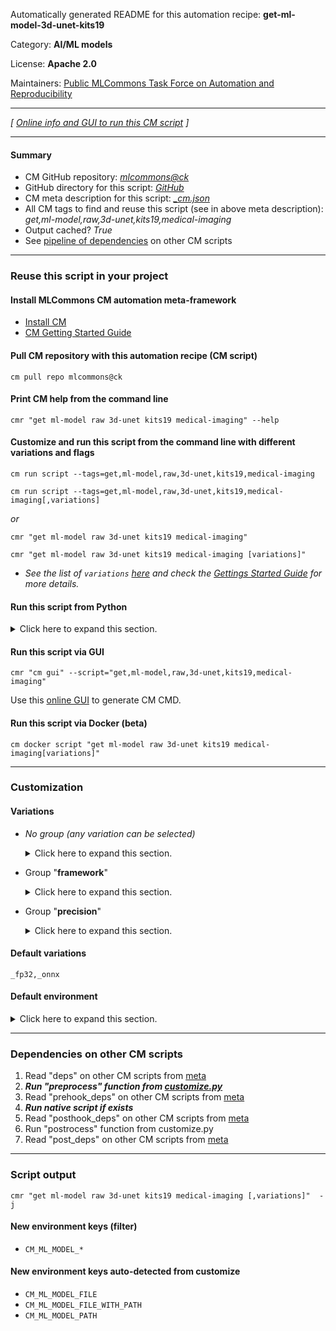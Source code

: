 Automatically generated README for this automation recipe: **get-ml-model-3d-unet-kits19**

Category: **AI/ML models**

License: **Apache 2.0**

Maintainers: [Public MLCommons Task Force on Automation and Reproducibility](https://github.com/mlcommons/ck/blob/master/docs/taskforce.md)

---
*[ [Online info and GUI to run this CM script](https://access.cknowledge.org/playground/?action=scripts&name=get-ml-model-3d-unet-kits19,fb7e31419c0f4226) ]*

---
#### Summary

* CM GitHub repository: *[mlcommons@ck](https://github.com/mlcommons/ck/tree/dev/cm-mlops)*
* GitHub directory for this script: *[GitHub](https://github.com/mlcommons/ck/tree/dev/cm-mlops/script/get-ml-model-3d-unet-kits19)*
* CM meta description for this script: *[_cm.json](_cm.json)*
* All CM tags to find and reuse this script (see in above meta description): *get,ml-model,raw,3d-unet,kits19,medical-imaging*
* Output cached? *True*
* See [pipeline of dependencies](#dependencies-on-other-cm-scripts) on other CM scripts


---
### Reuse this script in your project

#### Install MLCommons CM automation meta-framework

* [Install CM](https://access.cknowledge.org/playground/?action=install)
* [CM Getting Started Guide](https://github.com/mlcommons/ck/blob/master/docs/getting-started.md)

#### Pull CM repository with this automation recipe (CM script)

```cm pull repo mlcommons@ck```

#### Print CM help from the command line

````cmr "get ml-model raw 3d-unet kits19 medical-imaging" --help````

#### Customize and run this script from the command line with different variations and flags

`cm run script --tags=get,ml-model,raw,3d-unet,kits19,medical-imaging`

`cm run script --tags=get,ml-model,raw,3d-unet,kits19,medical-imaging[,variations] `

*or*

`cmr "get ml-model raw 3d-unet kits19 medical-imaging"`

`cmr "get ml-model raw 3d-unet kits19 medical-imaging [variations]" `


* *See the list of `variations` [here](#variations) and check the [Gettings Started Guide](https://github.com/mlcommons/ck/blob/dev/docs/getting-started.md) for more details.*

#### Run this script from Python

<details>
<summary>Click here to expand this section.</summary>

```python

import cmind

r = cmind.access({'action':'run'
                  'automation':'script',
                  'tags':'get,ml-model,raw,3d-unet,kits19,medical-imaging'
                  'out':'con',
                  ...
                  (other input keys for this script)
                  ...
                 })

if r['return']>0:
    print (r['error'])

```

</details>


#### Run this script via GUI

```cmr "cm gui" --script="get,ml-model,raw,3d-unet,kits19,medical-imaging"```

Use this [online GUI](https://cKnowledge.org/cm-gui/?tags=get,ml-model,raw,3d-unet,kits19,medical-imaging) to generate CM CMD.

#### Run this script via Docker (beta)

`cm docker script "get ml-model raw 3d-unet kits19 medical-imaging[variations]" `

___
### Customization


#### Variations

  * *No group (any variation can be selected)*
    <details>
    <summary>Click here to expand this section.</summary>

    * `_onnx,fp32`
      - Environment variables:
        - *CM_ML_MODEL_ACCURACY*: `0.86170`
        - *CM_PACKAGE_URL*: `https://zenodo.org/record/5597155/files/3dunet_kits19_128x128x128_dynbatch.onnx?download=1`
      - Workflow:
    * `_pytorch,fp32`
      - Environment variables:
        - *CM_ML_MODEL_ACCURACY*: `0.86170`
        - *CM_PACKAGE_URL*: `https://zenodo.org/record/5597155/files/3dunet_kits19_pytorch.ptc?download=1`
      - Workflow:
    * `_pytorch,fp32,weights`
      - Environment variables:
        - *CM_ML_MODEL_ACCURACY*: `0.86170`
        - *CM_ML_MODEL_FILE*: `retinanet_model_10.pth`
        - *CM_PACKAGE_URL*: `https://zenodo.org/record/5597155/files/3dunet_kits19_pytorch_checkpoint.pth?download=1`
        - *CM_UNZIP*: `yes`
      - Workflow:
    * `_tf,fp32`
      - Environment variables:
        - *CM_ML_MODEL_ACCURACY*: `0.86170`
        - *CM_ML_MODEL_FILE*: `3dunet_kits19_128x128x128.tf`
        - *CM_PACKAGE_URL*: `https://zenodo.org/record/5597155/files/3dunet_kits19_128x128x128.tf.zip?download=1`
        - *CM_UNZIP*: `yes`
      - Workflow:
    * `_weights`
      - Environment variables:
        - *CM_MODEL_WEIGHTS_FILE*: `yes`
      - Workflow:

    </details>


  * Group "**framework**"
    <details>
    <summary>Click here to expand this section.</summary>

    * **`_onnx`** (default)
      - Environment variables:
        - *CM_ML_MODEL_FRAMEWORK*: `onnx`
      - Workflow:
    * `_pytorch`
      - Environment variables:
        - *CM_ML_MODEL_FRAMEWORK*: `pytorch`
      - Workflow:
    * `_tf`
      - Aliases: `_tensorflow`
      - Environment variables:
        - *CM_ML_MODEL_FRAMEWORK*: `tensorflow`
      - Workflow:

    </details>


  * Group "**precision**"
    <details>
    <summary>Click here to expand this section.</summary>

    * **`_fp32`** (default)
      - Environment variables:
        - *CM_ML_MODEL_INPUT_DATA_TYPES*: `fp32`
        - *CM_ML_MODEL_PRECISION*: `fp32`
        - *CM_ML_MODEL_WEIGHT_DATA_TYPES*: `fp32`
      - Workflow:

    </details>


#### Default variations

`_fp32,_onnx`
#### Default environment

<details>
<summary>Click here to expand this section.</summary>

These keys can be updated via `--env.KEY=VALUE` or `env` dictionary in `@input.json` or using script flags.


</details>

___
### Dependencies on other CM scripts


  1. Read "deps" on other CM scripts from [meta](https://github.com/mlcommons/ck/tree/dev/cm-mlops/script/get-ml-model-3d-unet-kits19/_cm.json)
  1. ***Run "preprocess" function from [customize.py](https://github.com/mlcommons/ck/tree/dev/cm-mlops/script/get-ml-model-3d-unet-kits19/customize.py)***
  1. Read "prehook_deps" on other CM scripts from [meta](https://github.com/mlcommons/ck/tree/dev/cm-mlops/script/get-ml-model-3d-unet-kits19/_cm.json)
  1. ***Run native script if exists***
  1. Read "posthook_deps" on other CM scripts from [meta](https://github.com/mlcommons/ck/tree/dev/cm-mlops/script/get-ml-model-3d-unet-kits19/_cm.json)
  1. Run "postrocess" function from customize.py
  1. Read "post_deps" on other CM scripts from [meta](https://github.com/mlcommons/ck/tree/dev/cm-mlops/script/get-ml-model-3d-unet-kits19/_cm.json)

___
### Script output
`cmr "get ml-model raw 3d-unet kits19 medical-imaging [,variations]"  -j`
#### New environment keys (filter)

* `CM_ML_MODEL_*`
#### New environment keys auto-detected from customize

* `CM_ML_MODEL_FILE`
* `CM_ML_MODEL_FILE_WITH_PATH`
* `CM_ML_MODEL_PATH`